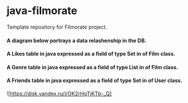 # java-filmorate
Template repository for Filmorate project.

#### A diagram below portrays a data relashenship in the DB.
#### A Likes table in java expressed as a field of type Set in of Film class.
#### A Genre table in java expressed as a field of type List in of Film class.
#### A Friends table in java expressed as a field of type Set in of User class.
![https://disk.yandex.ru/i/OK2rHqTjKTb-_Q]
